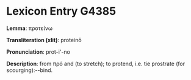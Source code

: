 # Lexicon Entry G4385

**Lemma**: προτείνω

**Transliteration (xlit)**: proteínō

**Pronunciation**: prot-i'-no

**Description**:
from πρό and  (to stretch); to protend, i.e. tie prostrate (for scourging):--bind.
